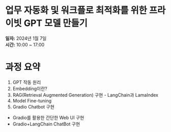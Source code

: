 # 업무 자동화 및 워크플로 최적화를 위한 프라이빗 GPT 모델 만들기

**일자:** 2024년 1월 7일  
**시간:** 10:00 ~ 17:00

# 과정 요약

1. GPT 작동 원리
2. Embedding이란?
3. RAG(Retrieval Augmented Generation) 구현 - LangChain과 LamaIndex
4. Model Fine-tuning
5. Gradio Chatbot 구현
  - Gradio를 활용한 간단한 Web UI 구현
  - Gradio+LangChain ChatBot 구현
